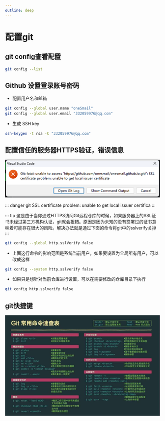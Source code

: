 ```yaml
---
outline: deep
---
```

# 配置git

## git config查看配置

```sh
git config --list
```

## Github 设置登录账号密码

- 配置用户名和邮箱

```bash
git config --global user.name "oneSmail"
git config --global user.email "332059976@qq.com"
```

- 生成 SSH key

```bash
ssh-keygen -t rsa -C "332059976@qq.com"
```

## 配置信任的服务器HTTPS验证，错误信息

![微信截图_20230429222415](https://raw.githubusercontent.com/onesmail/onesmail.github.io/master/src/assset/images/%E5%BE%AE%E4%BF%A1%E6%88%AA%E5%9B%BE_20230429222415.png)

::: danger
git SSL certificate problem: unable to get local issuer certifica
:::

::: tip
这是由于当你通过HTTPS访问Git远程仓库的时候，如果服务器上的SSL证书未经过第三方机构认证，git就会报错。原因是因为未知的没有签署过的证书意味着可能存在很大的风险。解决办法就是通过下面的命令将git中的sslverify关掉
:::

```bash
git config --global http.sslVerify false
```

- 上面这行命令的影响范围是系统当前用户，如果要设置为全局所有用户，可以改成这样

```sh
git config --system http.sslverify false
```

- 如果只是想针对当前仓库进行设置，可以在需要修改的仓库目录下执行

```sh
git config http.sslverify false
```

## git快捷键

![git速查表](https://raw.githubusercontent.com/onesmail/onesmail.github.io/master/src/assset/images/git%E9%80%9F%E6%9F%A5%E8%A1%A8.jpg)
